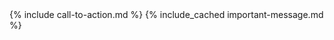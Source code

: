   <div id="push"></div>
</div>
{% include call-to-action.md %}
{% include_cached important-message.md %}
